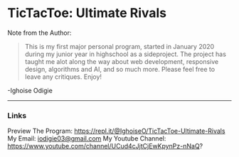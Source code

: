 # TicTacToe: Ultimate Rivals
Note from the Author:

>This is my first major personal program, started in January 2020 during my junior year in highschool as a sideproject. The project has taught me alot along the way about web development, responsive design, algorithms and AI, and so much more. Please feel free to leave any critiques. Enjoy!


-Ighoise Odigie

---

### Links
Preview The Program: https://repl.it/@IghoiseO/TicTacToe-Ultimate-Rivals
My Email: iodigie03@gmail.com
My Youtube Channel: https://www.youtube.com/channel/UCud4cJjtCjEwKpynPz-nNaQ?

